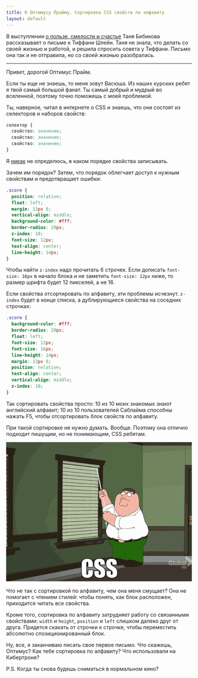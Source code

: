```yaml
---
title: К Оптимусу Прайму. Сортировка CSS свойств по алфавиту
layout: default
---
```


В выступлении [о пользе, смелости и счастье](http://www.youtube.com/watch?v=wS0IGsEzqcE) Таня Бибикова рассказывает о письме к Тиффани Шлейн. Таня не знала, что делать со своей жизнью и работой, и решила спросить совета у Тиффани. Письмо она так и не отправила, но со своей жизнью разобралась.

-------------------------------------------

Привет, дорогой Оптимус Прайм.

Если ты еще не знаешь, то меня зовут Васюша. Из наших курских ребят я твой самый большой фанат. Ты самый добрый и мудрый во вселенной, поэтому точно поможешь с моей проблемой.

Ты, наверное, читал в интернете о CSS и знаешь, что они состоят из селекторов и наборов свойств:

```css
селектор {
  свойство: значение;
  свойство: значение;
  свойство: значение;
}
```

Я [никак](http://www.youtube.com/watch?v=wgvb2yWM6YY) не определюсь, в каком порядке свойства записывать.

Зачем им порядок? Затем, что порядок облегчает доступ к нужным свойствам и предотвращает ошибки:

```css
.score {
  position: relative;
  float: left;
  margin: 13px 0;
  vertical-align: middle;
  background-color: #fff;
  border-radius: 20px;
  z-index: 10;
  font-size: 12px;
  text-align: center;
  line-height: 14px;
}
```

Чтобы найти `z-index` надо прочитать 6 строчек. Если дописать `font-size: 16px` в начало блока и не заметить `font-size: 12px` ниже, то размер шрифта будет 12 пикселей, а не 16.

Если свойства отсортировать по алфавиту, эти проблемы исчезнут. `z-index` будет в конце списка, а дублирующиеся свойства на соседних строчках:

```css
.score {
  background-color: #fff;
  border-radius: 20px;
  float: left;
  font-size: 12px;
  font-size: 16px;
  line-height: 14px;
  margin: 13px 0;
  position: relative;
  text-align: center;
  vertical-align: middle;
  z-index: 10;
}
```

Так сортировать свойства просто: 10 из 10 моих знакомых знают английский алфавит; 10 из 10 пользователей Саблайма способны нажать F5, чтобы отсортировать блок свойств по алфавиту.

При такой сортировке не нужно думать. Вообще. Поэтому она отлично подходит пишущим, но не понимающим, CSS ребятам.

<img class="img--break" src="/assets/css-window.gif" alt="" />

Что не так с сортировкой по алфавиту, чем она меня смущает? Она не помогает с чтением стилей: чтобы понять, как блок расположен, приходится читать все свойства.

Кроме того, сортировка по алфавиту затрудняет работу со связанными свойствами: `width` и `height`, `position` и `left` слишком далеко друг от друга. Придется скакать от строчки к строчке, чтобы переместить абсолютно спозиционированный блок.

Ну, все, я заканчиваю писать свое первое письмо. Что скажешь, Оптимус? Как тебе сортировка по алфавиту? Что использовали на Кибертроне?

P.S. Когда ты снова будешь сниматься в нормальном кино?
